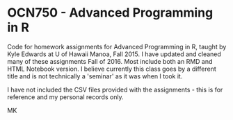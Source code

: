 # OCN750 - Advanced Programming in R
Code for homework assignments for Advanced Programming in R, taught by Kyle Edwards at U of Hawaii Manoa, Fall 2015. I have updated and cleaned many of these assignments Fall of 2016. Most include both an RMD and HTML Notebook version. I believe currently this class goes by a different title and is not technically a 'seminar' as it was when I took it.

I have not included the CSV files provided with the assignments - this is for reference and my personal records only.

MK
